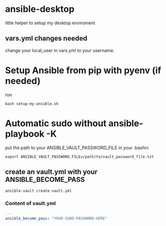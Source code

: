 # ansible-desktop

little helper to setup my desktop enviroment

## vars.yml changes needed

change your local_user in vars.yml to your username.

# Setup Ansible from pip with pyenv (if needed)
run
```shell
bash setup-my-ansible.sh
```

# Automatic sudo without ansible-playbook -K

put the path to your ANSIBLE_VAULT_PASSWORD_FILE in your .bashrc

```shell
export ANSIBLE_VAULT_PASSWORD_FILE=/path/to/vault_password_file.txt
```

## create an vault.yml with your ANSIBLE_BECOME_PASS

```shell
ansible-vault create vault.yml
```

### Content of vault.yml

```yaml
---
ansible_become_pass: "YOUR-SUDO-PASSWORD-HERE"
```

